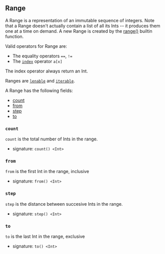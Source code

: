 ## Range

A Range is a representation of an immutable sequence of integers.
Note that a Range doesn't actually contain a list of all its
Ints -- it produces them one at a time on demand.
A new Range is created by the [range()](builtins.html#range) builtin function.

Valid operators for Range are:

* The equality operators `==`, `!=`
* The [`index`](interfaces.html#indexable) operator `a[x]`

The index operator always return an Int.

Ranges are
[`lenable`](interfaces.html#lenable) and
[`iterable`](interfaces.html#iterable).

A Range has the following fields:

* [count](#count)
* [from](#from)
* [step](#step)
* [to](#to)

### `count`

`count` is the total number of Ints in the range.

* signature: `count() <Int>`

### `from`

`from` is the first Int in the range, inclusive

* signature: `from() <Int>`

### `step`

`step` is the distance between succesive Ints in the range.

* signature: `step() <Int>`

### `to`

`to` is the last Int in the range, exclusive

* signature: `to() <Int>`

